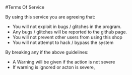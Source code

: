 #Terms Of Service

By using this service you are agreeing that:
  - You will not exploit in bugs / glitches in the program.
  - Any bugs / glitches will be reported to the github page.
  - You will not prevent other users from using this shop
  - You will not attempt to hack / bypass the system

By breaking any if the above guidelines:
  - A Warning will be given if the action is not severe
  - If warning is ignored or acton is severe,
